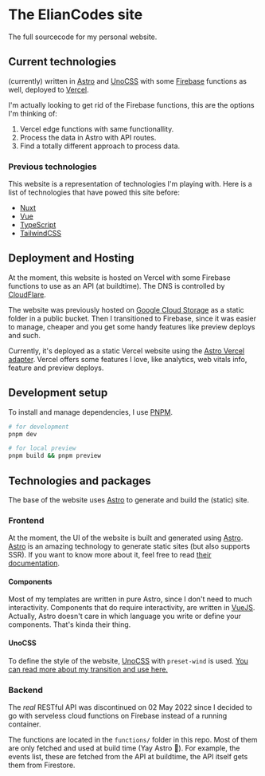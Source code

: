 # The ElianCodes site

The full sourcecode for my personal website.

## Current technologies

(currently) written in [Astro](https://astro.build) and [UnoCSS](https://uno.antfu.me) with some [Firebase](https://firebase.com) functions as well, deployed to [Vercel](https://vercel.com).

I'm actually looking to get rid of the Firebase functions, this are the options I'm thinking of:

1. Vercel edge functions with same functionallity.
1. Process the data in Astro with API routes.
1. Find a totally different approach to process data.

### Previous technologies

This website is a representation of technologies I'm playing with. Here is a list of technologies that have powed this site before:

- [Nuxt](https://nuxtjs.org)
- [Vue](https://vuejs.org)
- [TypeScript](https://www.typescript-lang.com)
- [TailwindCSS](https://tailwindcss.com)

## Deployment and Hosting

At the moment, this website is hosted on Vercel with some Firebase functions to use as an API (at buildtime). The DNS is controlled by [CloudFlare](https://www.cloudflare.com).

The website was previously hosted on [Google Cloud Storage](https://cloud.google.com/storage) as a static folder in a public bucket. Then I transitioned to Firebase, since it was easier to manage, cheaper and you get some handy features like preview deploys and such.

Currently, it's deployed as a static Vercel website using the [Astro Vercel adapter](https://docs.astro.build/en/guides/integrations-guide/vercel/). Vercel offers some features I love, like analytics, web vitals info, feature and preview deploys.

## Development setup

To install and manage dependencies, I use [PNPM](https://pnpm.io/).

```bash
# for development
pnpm dev

# for local preview
pnpm build && pnpm preview
```

## Technologies and packages

The base of the website uses [Astro](https://astro.build) to generate and build the (static) site.

### Frontend

At the moment, the UI of the website is built and generated using [Astro](https://astro.build). [Astro](https://astro.build) is an amazing technology to generate static sites (but also supports SSR). If you want to know more about it, feel free to read [their documentation](https://docs.astro.build/getting-started).

#### Components

Most of my templates are written in pure Astro, since I don't need to much interactivity. Components that do require interactivity, are written in [VueJS](https://vuejs.org). Actually, Astro doesn't care in which language you write or define your components. That's kinda their thing.

#### UnoCSS

To define the style of the website, [UnoCSS](https://uno.antfu.me) with `preset-wind` is used. [You can read more about my transition and use here.](https://www.elian.codes/blog/23-02-11-implementing-unocss-in-astro)

### Backend

The _real_ RESTful API was discontinued on 02 May 2022 since I decided to go with serveless cloud functions on Firebase instead of a running container.

The functions are located in the `functions/` folder in this repo. Most of them are only fetched and used at build time (Yay Astro 🙌). For example, the events list, these are fetched from the API at buildtime, the API itself gets them from Firestore.
